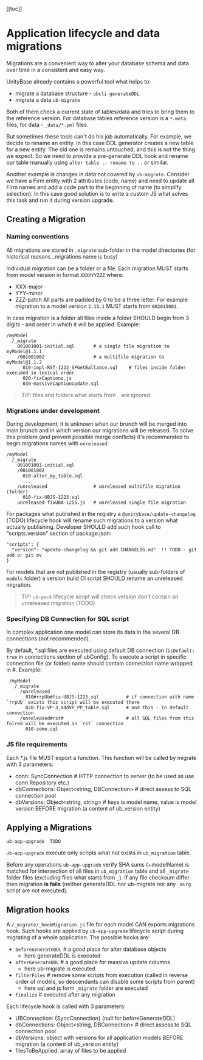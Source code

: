 [[toc]]

# Application lifecycle and data migrations
Migrations are a convenient way to alter your database schema and data over time in a consistent and easy way. 

UnityBase already contains a powerful tool what helps to:
  - migrate a database structure - `ubcli generateDDL`
  - migrate a data `ub-migrate` 

Both of them check a current state of tables/data and tries to bring them to the reference version.
For database tables reference version is a `*.meta` files, for data - `_data/*.yml` files.

But sometimes these tools can't do his job automatically. For example, we decide to rename an entity.
In this case DDL generator creates a new table for a new entity. The old one is remains untouched,
and this is not the thing we expect. So we need to provide a pre-generate DDL hook and rename our table manually 
using `alter table .. rename to ..` or similar.

Another example is changes in data not covered by `ub-migrate`. Consider we have a Firm entity with 2 attributes (code, name)
and need to update all Firm names and add a code part to the beginning of name (to simplify selection).
In this case good solution is to write a custom JS what solves this task and run it during version upgrade.  
 
## Creating a Migration

### Naming conventions
All migrations are stored in `_migrate` sub-folder in the model directories (for historical reasons _migrations name is busy) 

Individual migration can be a folder or a file. Each migration MUST starts from model version in format `XXXYYYZZZ` where:
  - XXX-major
  - YYY-minor
  - ZZZ-patch
All parts are padded by 0 to be a three letter. For example migration to a model version `2.15.1` MUST starts from `002015001`.

In case migration is a folder all files inside a folder SHOULD begin from 3 digits - and order in which it will be applied.
Example:

```
/myModel
  /_migrate
    001001001-initial.sql       # a single file migration to myModel@1.1.1 
    /001001002                  # a multifile migration to myModel@1.1.2
      010-impl-RST-1222_SPGetBallance.sql    # files inside folder execuded in lexical order
      020-fixCaptions.js
      030-massiveCaptionUpdate.sql  
```

> TIP: files and folders what starts from `_` are ignored

### Migrations under development
During development, it is unknown when our brunch will be merged into main brunch and in which version
our migrations will be released. To solve this problem (and prevent possible merge conflicts) it's recommended to
begin migrations names with `unreleased`:

```
/myModel
  /_migrate
    001001001-initial.sql       
    /001001002                  
      010-alter_my_table.sql
      ...  
    /unreleased                 # unreleased multifile migration (folder)
      010-fix-UBJS-1223.sql    
    unreleased-fixUBA-1255.js   # unreleased single file migration  
```

For packages what published in the registry a `@unitybase/update-changelog` (TODO) lifecycle hook will rename such migrations 
to a version what actually publishing. Developer SHOULD add such hook call to "scripts.version" section of package.json:
```
"scripts": {
  "version": "update-changelog && git add CHANGELOG.md"  !! TODO - git add or git mv
}
```

For models that are not published in the registry (usually sub-folders of `models` folder) a version build CI script
SHOULD rename an unreleased migration. 

> TIP: `ub-pack` lifecycle script will check version don't contain an unreleased migration (TODO)

### Specifying DB Connection for SQL script
In complex application one model can store its data in the several DB connections (not recommended).

By default, *.sql files are executed using default DB connection (`isDefault: true` in connections section of ubConfig).
To execute a script in specific connection file (or folder) name should contain connection name wrapped in #. Example:
```
 /myModel
   /_migrate
     /unreleased                 
       010#rrpUb#fix-UBJS-1223.sql          # if connection with name `rrpUb` exists this script will be executed there
       020-fix-VP-3_addVP_PP_table.sql      # and this - in default connection
     /unreleased#rst#                       # all SQL files from this folred will be executed in `rst` connection
       010-some.sql                                
 ``` 

### JS file requirements

Each *.js file MUST export a function. This function will be called by migrate with 3 parameters:
 - conn: SyncConnection                        # HTTP connection to server (to be used as use conn.Repository etc.) 
 - dbConnections: Object<string, DBConnection> # direct assess to SQL connection pool
 - dbVersions: Object<string, string>          # keys is model name, value is model version BEFORE migration (a content of ub_version entity)
 
 
## Applying a Migrations
  
```
ub-app-upgrade  TODO
```

`ub-app-upgrade` execute only scripts what not exists in `ub_migration` table.
 
Before any operations `ub-app-upgrade` verify SHA sums (+modelName) is matched for intersection of all files in `ub_migration` table
and all `_migrate` folder files (excluding files what starts from `_`). If any file checksum differ then migration
**is fails** (neither generateDDL nor ub-migrate nor any `_mirg` script are not executed).
  

## Migration hooks

A `/_migrate/_hookMigration.js` file for each model CAN exports migrations hook. 
Such hooks are applied by `ub-app-upgrade` lifecycle script during migrating of a whole application.
The possible hooks are:
  - `beforeGenerateDDL`     # a good place for alter database objects
    - here generateDDL is executed
  - `afterGenerateDDL`      # a good place for massive update columns
    -  here ub-migrate is executed
  - `filterFiles`           # remove some scripts from execution (called in reverse order of models, so descendants can disable some scripts from parent)
    - here sql and js form `_migrate` folder are executed
  - `finalize`              # executed after any migration

Each lifecycle hook is called with 3 parameters:
  - UBConnection: {SyncConnection} (null for beforeGenerateDDL)
  - dbConnections: Object<string, DBConnection> # direct assess to SQL connection pool
  - dbVersions: object with versions for all application models BEFORE migration (a content of ub_version entity)
  - filesToBeApplied: array of files to be applied
  
   